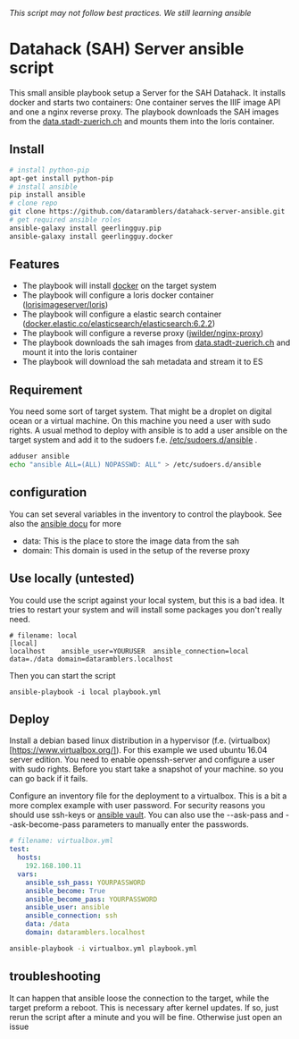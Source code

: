 _This script may not follow best practices. We still learning ansible_
# Datahack (SAH) Server ansible script
This small ansible playbook setup a Server for the SAH Datahack. It installs docker and starts two containers: One container serves the IIIF image API and one a nginx reverse proxy. The playbook downloads the SAH images from the [data.stadt-zuerich.ch](https://data.stadt-zuerich.ch/dataset/sozialarchiv-sah) and mounts them into the loris container.
## Install 
```bash
# install python-pip
apt-get install python-pip
# install ansible
pip install ansible
# clone repo
git clone https://github.com/dataramblers/datahack-server-ansible.git
# get required ansible roles
ansible-galaxy install geerlingguy.pip
ansible-galaxy install geerlingguy.docker
```
## Features
* The playbook will install [docker](https://www.docker.com/) on the target system
* The playbook will configure a loris docker container ([lorisimageserver/loris](https://hub.docker.com/r/lorisimageserver/loris/))
* The playbook will configure a elastic search container ([docker.elastic.co/elasticsearch/elasticsearch:6.2.2](https://www.elastic.co/guide/en/elasticsearch/reference/current/docker.html))
* The playbook will configure a reverse proxy ([jwilder/nginx-proxy](bbtsoftwareag/nginx-proxy-unrestricted-requestsize:alpine))
* The playbook downloads the sah images from [data.stadt-zuerich.ch](https://data.stadt-zuerich.ch/dataset/sozialarchiv-sah) and mount it into the loris container 
* The playbook will download the sah metadata and stream it to ES

## Requirement
You need some sort of target system. That might be a droplet on digital ocean or a virtual machine. On this machine you need a user with sudo rights. A usual method to deploy with ansible is to add a user ansible on the target system and add it to the sudoers f.e. [/etc/sudoers.d/ansible](https://github.com/dataramblers/datahack-server-ansible/blob/master/ansible.security.target.hosts.txt)
.
 ```bash
 adduser ansible
 echo "ansible ALL=(ALL) NOPASSWD: ALL" > /etc/sudoers.d/ansible
 ```
## configuration
You can set several variables in the inventory to control the playbook. See also the [ansible docu](http://docs.ansible.com/ansible/latest/user_guide/intro_inventory.html#list-of-behavioral-inventory-parameters) for more 
* data: This is the place to store the image data from the sah 
* domain: This domain is used in the setup of the reverse proxy

## Use locally (untested)
You could use the script against your local system, but this is a bad idea. It tries to restart your system and will install some packages you don't really need.
```
# filename: local
[local]
localhost    ansible_user=YOURUSER  ansible_connection=local data=./data domain=dataramblers.localhost
``` 

Then you can start the script 
```
ansible-playbook -i local playbook.yml
```
## Deploy 
Install a debian based linux distribution in a hypervisor (f.e. (virtualbox)[https://www.virtualbox.org/]). For this example we used ubuntu 16.04 server edition. You need to enable openssh-server and configure a user with sudo rights. Before you start take a snapshot of your machine. so you can go back if it fails.

Configure an inventory file for the deployment to a virtualbox. This is a bit a more complex example with user password. For security reasons you should use ssh-keys or [ansible vault](https://docs.ansible.com/ansible/2.4/vault.html). You can also use the --ask-pass and --ask-become-pass parameters to manually enter the passwords.
```yaml
# filename: virtualbox.yml
test:
  hosts:
    192.168.100.11
  vars:
    ansible_ssh_pass: YOURPASSWORD
    ansible_become: True
    ansible_become_pass: YOURPASSWORD
    ansible_user: ansible
    ansible_connection: ssh
    data: /data
    domain: dataramblers.localhost
  ``` 
```bash
ansible-playbook -i virtualbox.yml playbook.yml
```

## troubleshooting
It can happen that ansible loose the connection to the target, while the target preform a reboot. This is necessary after kernel updates. If so, just rerun the script after a minute and you will be fine. Otherwise just open an issue